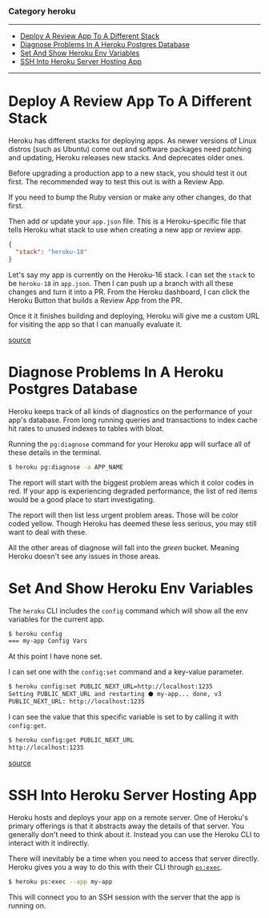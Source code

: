 ### Category heroku

---

 - [Deploy A Review App To A Different Stack](#deploy-a-review-app-to-a-different-stack)
 - [Diagnose Problems In A Heroku Postgres Database](#diagnose-problems-in-a-heroku-postgres-database)
 - [Set And Show Heroku Env Variables](#set-and-show-heroku-env-variables)
 - [SSH Into Heroku Server Hosting App](#ssh-into-heroku-server-hosting-app)

---

# Deploy A Review App To A Different Stack

Heroku has different stacks for deploying apps. As newer versions of Linux
distros (such as Ubuntu) come out and software packages need patching and
updating, Heroku releases new stacks. And deprecates older ones.

Before upgrading a production app to a new stack, you should test it out first.
The recommended way to test this out is with a Review App.

If you need to bump the Ruby version or make any other changes, do that first.

Then add or update your `app.json` file. This is a Heroku-specific file that
tells Heroku what stack to use when creating a new app or review app.

```json
{
  "stack": "heroku-18"
}
```

Let's say my app is currently on the Heroku-16 stack. I can set the `stack` to
be `heroku-18` in `app.json`. Then I can push up a branch with all these
changes and turn it into a PR. From the Heroku dashboard, I can click the
Heroku Button that builds a Review App from the PR.

Once it it finishes building and deploying, Heroku will give me a custom URL
for visiting the app so that I can manually evaluate it.

[source](https://devcenter.heroku.com/articles/upgrading-to-the-latest-stack#testing-an-app-on-a-new-stack)

# Diagnose Problems In A Heroku Postgres Database

Heroku keeps track of all kinds of diagnostics on the performance of your app's
database. From long running queries and transactions to index cache hit rates
to unused indexes to tables with bloat.

Running the `pg:diagnose` command for your Heroku app will surface all of these
details in the terminal.

```bash
$ heroku pg:diagnose -a APP_NAME
```

The report will start with the biggest problem areas which it color codes in
red. If your app is experiencing degraded performance, the list of red items
would be a good place to start investigating.

The report will then list less urgent problem areas. Those will be color coded
yellow. Though Heroku has deemed these less serious, you may still want to deal
with these.

All the other areas of diagnose will fall into the _green_ bucket. Meaning
Heroku doesn't see any issues in those areas.

# Set And Show Heroku Env Variables

The `heroku` CLI includes the `config` command which will show all the env
variables for the current app.

```bash
$ heroku config
=== my-app Config Vars

```

At this point I have none set.

I can set one with the `config:set` command and a key-value parameter.

```bash
$ heroku config:set PUBLIC_NEXT_URL=http://localhost:1235
Setting PUBLIC_NEXT_URL and restarting ⬢ my-app... done, v3
PUBLIC_NEXT_URL: http://localhost:1235
```

I can see the value that this specific variable is set to by calling it with
`config:get`.

```bash
$ heroku config:get PUBLIC_NEXT_URL
http://localhost:1235
```

[source](https://devcenter.heroku.com/articles/config-vars#using-the-heroku-cli)

# SSH Into Heroku Server Hosting App

Heroku hosts and deploys your app on a remote server. One of Heroku's primary
offerings is that it abstracts away the details of that server. You generally
don't need to think about it. Instead you can use the Heroku CLI to interact
with it indirectly.

There will inevitably be a time when you need to access that server directly.
Heroku gives you a way to do this with their CLI through
[`ps:exec`](https://devcenter.heroku.com/articles/exec).

```bash
$ heroku ps:exec --app my-app
```

This will connect you to an SSH session with the server that the app is running
on.

